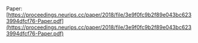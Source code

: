 Paper: [https://proceedings.neurips.cc/paper/2018/file/3e9f0fc9b2f89e043bc6233994dfcf76-Paper.pdf](https://proceedings.neurips.cc/paper/2018/file/3e9f0fc9b2f89e043bc6233994dfcf76-Paper.pdf)